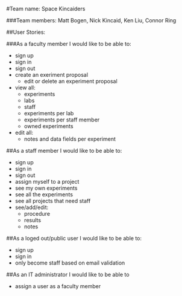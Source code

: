 #Team name: Space Kincaiders

###Team members: Matt Bogen, Nick Kincaid, Ken Liu, Connor Ring

##User Stories:

###As a faculty member I would like to be able to:
- sign up
- sign in
- sign out
- create an exeriment proposal
  - edit or delete an experiment proposal
- view all:
  - experiments
  - labs
  - staff
  - experiments per lab
  - experiments per staff member
  - owned experiments
- edit all:
  - notes and data fields per experiment

##As a staff member I would like to be able to:
- sign up
- sign in
- sign out
- assign myself to a project
- see my own experiments
- see all the experiments
- see all projects that need staff
- see/add/edit:
  - procedure
  - results
  - notes

##As a loged out/public user I would like to be able to:
- sign up
- sign in
- only become staff based on email validation

##As an IT administrator I would like to be able to
- assign a user as a faculty member
